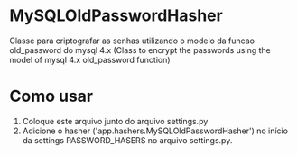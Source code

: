 MySQLOldPasswordHasher
======================

Classe para criptografar as senhas utilizando o modelo da funcao old_password do mysql 4.x 
(Class to encrypt the passwords using the model of mysql 4.x  old_password function)


Como usar
======================

1. Coloque este arquivo junto do arquivo settings.py
2. Adicione o hasher ('app.hashers.MySQLOldPasswordHasher') no início da settings PASSWORD_HASERS no arquivo settings.py.

